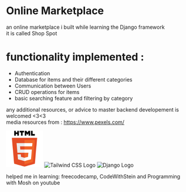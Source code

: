 # Online Marketplace

an online marketplace i built while learning the Django framework <br>
it is called Shop Spot
# functionality implemented : 
- Authentication
- Database for items and their different categories
- Communication between Users
- CRUD operations for items
- basic searching feature and filtering by category

any additional resources, or advice to master backend developement is welcomed <3<3 <br>
media resources from : https://www.pexels.com/

<p>
  <img src="https://raw.githubusercontent.com/devicons/devicon/master/icons/html5/html5-original-wordmark.svg" alt="HTML Logo" width="100" height="100" />
  <img src="https://www.vectorlogo.zone/logos/tailwindcss/tailwindcss-icon.svg" alt="Tailwind CSS Logo" width="100" height="100" />
  <img src="https://static-00.iconduck.com/assets.00/django-icon-1606x2048-lwmw1z73.png" alt="Django Logo" width="100" height="100" />
</p>


helped me in learning: freecodecamp, CodeWithStein and Programming with Mosh on youtube

